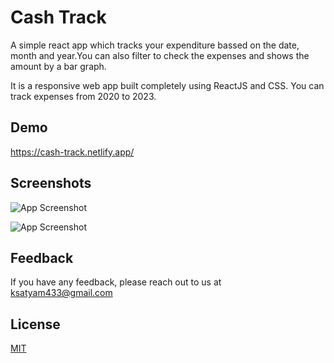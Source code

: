 
# Cash Track

A simple react app which tracks your expenditure bassed on the date, month and year.You can also filter to check the expenses and shows the amount by a bar graph.

It is a responsive web app built completely using ReactJS and CSS. You can track expenses from 2020 to 2023.

## Demo

https://cash-track.netlify.app/

## Screenshots

![App Screenshot](https://github.com/satyamksharma/Expense-Tracker/blob/main/Screenshot%20from%202023-03-21%2001-44-29.png?raw=true)

![App Screenshot](https://github.com/satyamksharma/Expense-Tracker/blob/main/Screenshot%20from%202023-03-21%2001-44-44.png?raw=true)


## Feedback

If you have any feedback, please reach out to us at ksatyam433@gmail.com


## License

[MIT](https://choosealicense.com/licenses/mit/)

